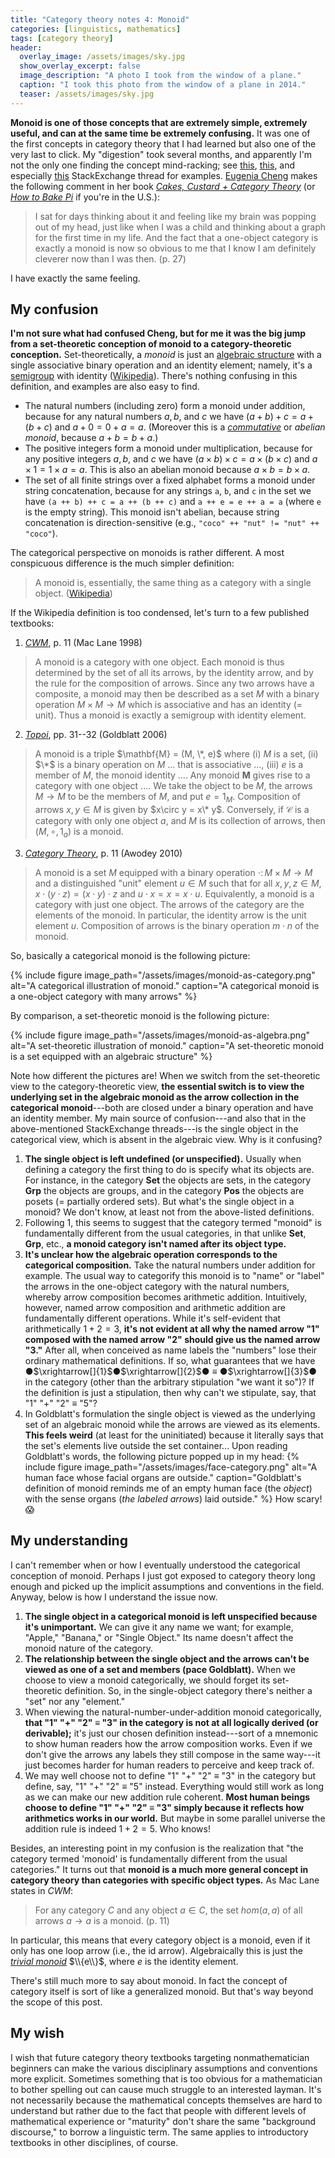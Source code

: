 ```yaml
---
title: "Category theory notes 4: Monoid"
categories: [linguistics, mathematics]
tags: [category theory]
header:
  overlay_image: /assets/images/sky.jpg
  show_overlay_excerpt: false
  image_description: "A photo I took from the window of a plane."
  caption: "I took this photo from the window of a plane in 2014."
  teaser: /assets/images/sky.jpg
---
```


**Monoid is one of those concepts that are extremely simple, extremely useful, and can at the same time be extremely confusing.** It was one of the first concepts in category theory that I had learned but also one of the very last to click. My "digestion" took several months, and apparently I'm not the only one finding the concept mind-racking; see [this](https://math.stackexchange.com/questions/1332690/monoid-as-a-single-object-category), [this](https://math.stackexchange.com/questions/2674616/how-can-a-monoid-be-a-category-with-just-one-object), and especially [this](https://math.stackexchange.com/questions/957526/trying-to-understand-significance-of-monoid-as-a-one-object-category) StackExchange thread for examples. [Eugenia Cheng](http://eugeniacheng.com) makes the following comment in her book [_Cakes, Custard + Category Theory_](https://books.google.co.uk/books?id=fhW8rQEACAAJ&source=gbs_book_other_versions) (or [_How to Bake Pi_](https://books.google.co.uk/books?id=UzKVBgAAQBAJ&source=gbs_navlinks_s) if you're in the U.S.):
>I sat for days thinking about it and feeling like my brain was popping out of my head, just like when I was a child and thinking about a graph for the first time in my life. And the fact that a one-object category is exactly a monoid is now so obvious to me that I know I am definitely cleverer now than I was then. (p.&nbsp;27)

I have exactly the same feeling.

## My confusion
**I'm not sure what had confused Cheng, but for me it was the big jump from a set-theoretic conception of monoid to a category-theoretic conception.** Set-theoretically, a _monoid_ is just an [algebraic structure](https://en.wikipedia.org/wiki/Algebraic_structure) with a single associative binary operation and an identity element; namely, it's a [semigroup](https://en.wikipedia.org/wiki/Semigroup) with identity ([Wikipedia](https://en.wikipedia.org/wiki/Monoid)). There's nothing confusing in this definition, and examples are also easy to find.
- The natural numbers (including zero) form a monoid under addition, because for any natural numbers $a, b,$ and $c$ we have $(a+b)+c = a+(b+c)$ and $a+0 = 0+a = a$. (Moreover this is a [_commutative_](https://en.wikipedia.org/wiki/Monoid#Commutative_monoid) or _abelian monoid_, because $a+b = b+a$.)
- The positive integers form a monoid under multiplication, because for any positive integers $a, b,$ and $c$ we have $(a \times b)\times c = a\times (b\times c)$ and $a\times 1 = 1\times a = a$. This is also an abelian monoid because $a\times b = b\times a$.
- The set of all finite strings over a fixed alphabet forms a monoid under string concatenation, because for any strings `a`, `b`, and `c` in the set we have `(a ++ b) ++ c = a ++ (b ++ c)` and `a ++ e = e ++ a = a` (where `e` is the empty string). This monoid isn't abelian, because string concatenation is direction-sensitive (e.g., `"coco" ++ "nut" != "nut" ++ "coco"`).

The categorical perspective on monoids is rather different. A most conspicuous difference is the much simpler definition:
>A monoid is, essentially, the same thing as a category with a single object. ([Wikipedia](https://en.wikipedia.org/wiki/Monoid#Relation_to_category_theory))

If the Wikipedia definition is too condensed, let's turn to a few published textbooks:
1. [_CWM_](https://books.google.co.uk/books?id=MXboNPdTv7QC&source=gbs_navlinks_s), p.&nbsp;11 (Mac Lane 1998)
>A monoid is a category with one object. Each monoid is thus determined by the set of all its arrows, by the identity arrow, and by the rule for the composition of arrows. Since any two arrows have a composite, a monoid may then be described as a set $M$ with a binary operation $M\times M \rightarrow M$ which is associative and has an identity (= unit). Thus a monoid is exactly a semigroup with identity element.
2. [_Topoi_](https://books.google.co.uk/books?id=AwLc-12-7LMC&source=gbs_book_other_versions), pp.&nbsp;31--32 (Goldblatt 2006)
>A monoid is a triple $\mathbf{M} = (M, \*, e)$ where (i) $M$ is a set, (ii) $\*$ is a binary operation on $M$ ... that is associative ..., (iii) $e$ is a member of $M$, the monoid identity .... Any monoid $\mathbf{M}$ gives rise to a category with one object .... We take the object to be $M$, the arrows $M \rightarrow M$ to be the members of $M$, and put $e = 1_M$. Composition of arrows $x,y\in M$ is given by $x\circ y = x\* y$. Conversely, if $\mathcal{C}$ is a category with only one object $a$, and $M$ is its collection of arrows, then $(M, \circ, 1_a)$ is a monoid.
3. [_Category Theory_](https://books.google.co.uk/books/about/Category_Theory.html?id=-MCJ6x2lC7oC&redir_esc=y), p.&nbsp;11 (Awodey 2010)
>A monoid is a set $M$ equipped with a binary operation $\cdot\colon M\times M \rightarrow M$ and a distinguished "unit" element $u \in M$ such that for all $x, y, z \in M, x\cdot(y\cdot z) = (x\cdot y)\cdot z$ and $u\cdot x = x = x\cdot u$. Equivalently, a monoid is a category with just one object. The arrows of the category are the elements of the monoid. In particular, the identity arrow is the unit element $u$. Composition of arrows is the binary operation $m\cdot n$ of the monoid.

So, basically a categorical monoid is the following picture:

{% include figure image_path="/assets/images/monoid-as-category.png" alt="A categorical illustration of monoid." caption="A categorical monoid is a one-object category with many arrows" %}

By comparison, a set-theoretic monoid is the following picture:

{% include figure image_path="/assets/images/monoid-as-algebra.png" alt="A set-theoretic illustration of monoid." caption="A set-theoretic monoid is a set equipped with an algebraic structure" %}

Note how different the pictures are! When we switch from the set-theoretic view to the category-theoretic view, **the essential switch is to view the underlying set in the algebraic monoid as the arrow collection in the categorical monoid**---both are closed under a binary operation and have an identity member. My main source of confusion---and also that in the above-mentioned StackExchange threads---is the single object in the categorical view, which is absent in the algebraic view. Why is it confusing?
1. **The single object is left undefined (or unspecified).** Usually when defining a category the first thing to do is specify what its objects are. For instance, in the category $\mathbf{Set}$ the objects are sets, in the category $\mathbf{Grp}$ the objects are groups, and in the category $\mathbf{Pos}$ the objects are posets (= partially ordered sets). But what's the single object in a monoid? We don't know, at least not from the above-listed definitions.
2. Following 1, this seems to suggest that the category termed "monoid" is fundamentally different from the usual categories, in that unlike $\mathbf{Set}$, $\mathbf{Grp}$, etc., **a monoid category isn't named after its object type.**
3. **It's unclear how the algebraic operation corresponds to the categorical composition.** Take the natural numbers under   addition for example. The usual way to categorify this monoid is to "name" or "label" the arrows in the one-object category with the natural numbers, whereby arrow composition becomes arithmetic addition. Intuitively, however, named arrow composition and arithmetic addition are fundamentally different operations. While it's self-evident that arithmetically $1+2=3$, **it's not evident at all why the named arrow "1" composed with the named arrow "2" should give us the named arrow "3."** After all, when conceived as name labels the "numbers" lose their ordinary mathematical definitions. If so, what guarantees that we have &#9679;$\xrightarrow[]{1}$&#9679;$\xrightarrow[]{2}$&#9679;&nbsp;$\equiv$&nbsp;&#9679;$\xrightarrow[]{3}$&#9679; in the category (other than the arbitrary stipulation "we want it so")? If the definition is just a stipulation, then why can't we stipulate, say, that "1" "+" "2" $\equiv$ "5"?
4. In Goldblatt's formulation the single object is viewed as the underlying set of an algebraic monoid while the arrows are viewed as its elements. **This feels weird** (at least for the uninitiated) because it literally says that the set's elements live outside the set container... Upon reading Goldblatt's words, the following picture popped up in my head:
{% include figure image_path="/assets/images/face-category.png" alt="A human face whose facial organs are outside." caption="Goldblatt's definition of monoid reminds me of an empty human face (the _object_) with the sense organs (_the labeled arrows_) laid outside." %}
How scary!😱

## My understanding
I can't remember when or how I eventually understood the categorical conception of monoid. Perhaps I just got exposed to category theory long enough and picked up the implicit assumptions and conventions in the field. Anyway, below is how I understand the issue now.

1. **The single object in a categorical monoid is left unspecified because it's unimportant.** We can give it any name we want; for example, "Apple," "Banana," or "Single Object." Its name doesn't affect the monoid nature of the category.
2. **The relationship between the single object and the arrows can't be viewed as one of a set and members (pace Goldblatt).** When we choose to view a monoid categorically, we should forget its set-theoretic definition. So, in the single-object category there's neither a "set" nor any "element."
3. When viewing the natural-number-under-addition monoid categorically, **that "1" "+" "2" $\equiv$ "3" in the category is not at all logically derived (or derivable);** it's just our chosen definition instead---sort of a mnemonic to show human readers how the arrow composition works. Even if we don't give the arrows any labels they still compose in the same way---it just becomes harder for human readers to perceive and keep track of.
4. We may well choose not to define "1" "+" "2" $\equiv$ "3" in the category but define, say, "1" "+" "2" $\equiv$ "5" instead. Everything would still work as long as we can make our new addition rule coherent. **Most human beings choose to define "1" "+" "2" $\equiv$ "3" simply because it reflects how arithmetics works in our world.** But maybe in some parallel universe the addition rule is indeed $1+2=5$. Who knows!

Besides, an interesting point in my confusion is the realization that "the category termed 'monoid' is fundamentally different from the usual categories." It turns out that **monoid is a much more general concept in category theory than categories with specific object types.** As Mac Lane states in _CWM_:
>For any category $C$ and any object $a\in C$, the set $hom(a,a)$ of all arrows $a\rightarrow a$ is a monoid. (p.&nbsp;11)

In particular, this means that every category object is a monoid, even if it only has one loop arrow (i.e., the id arrow). Algebraically this is just the [_trivial monoid_](https://en.wikipedia.org/wiki/Trivial_group) $\\{e\\}$, where $e$ is the identity element.

There's still much more to say about monoid. In fact the concept of category itself is sort of like a generalized monoid. But that's way beyond the scope of this post.

## My wish
I wish that future category theory textbooks targeting nonmathematician beginners can make the various disciplinary assumptions and conventions more explicit. Sometimes something that is too obvious for a mathematician to bother spelling out can cause much struggle to an interested layman. It's not necessarily because the mathematical concepts themselves are hard to understand but rather due to the fact that people with different levels of mathematical experience or "maturity" don't share the same "background discourse," to borrow a linguistic term. The same applies to introductory textbooks in other disciplines, of course.
